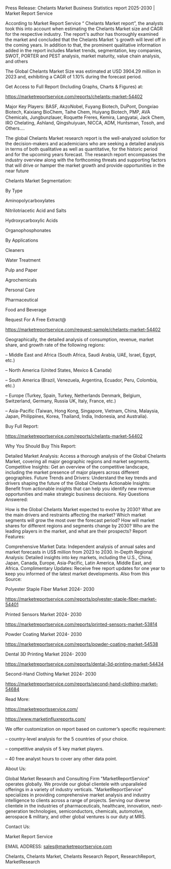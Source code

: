 Press Release: Chelants Market Business Statistics report 2025-2030 | Market Report Service

According to Market Report Service “ Chelants Market report”, the analysts took this into account when estimating the Chelants Market size and CAGR for the respective industry. The report's author has thoroughly examined the market and concluded that the Chelants Market 's growth will level off in the coming years. In addition to that, the prominent qualitative information added in the report includes Market trends, segmentation, key companies, SWOT, PORTER and PEST analysis, market maturity, value chain analysis, and others

The Global Chelants Market Size was estimated at USD 3904.29 million in 2023 and, exhibiting a CAGR of 1.10% during the forecast period.

Get Access to Full Report (Including Graphs, Charts & Figures) at:

https://marketreportservice.com/reports/chelants-market-54402

Major Key Players: BASF, AkzoNobel, Fuyang Biotech, DuPont, Dongxiao Biotech, Kaixiang BioChem, Taihe Chem, Huiyang Biotech, PMP, AVA Chemicals, Jungbunzlauer, Roquette Freres, Kemira, Langyatai, Jack Chem, IRO Chelating, Ashland, Qingshuiyuan, NICCA, ADM, Huntsman, Tosoh, and Others….

The global Chelants Market research report is the well-analyzed solution for the decision-makers and academicians who are seeking a detailed analysis in terms of both qualitative as well as quantitative, for the historic period and for the upcoming years forecast. The research report encompasses the industry overview along with the forthcoming threats and supporting factors that will drive or hamper the market growth and provide opportunities in the near future

Chelants Market Segmentation:

By Type

Aminopolycarboxylates

Nitrilotriacetic Acid and Salts

Hydroxycarboxylic Acids

Organophosphonates

By Applications

Cleaners

Water Treatment

Pulp and Paper

Agrochemicals

Personal Care

Pharmaceutical

Food and Beverage

Request For A Free Extract@

https://marketreportservice.com/request-sample/chelants-market-54402

Geographically, the detailed analysis of consumption, revenue, market share, and growth rate of the following regions:

– Middle East and Africa (South Africa, Saudi Arabia, UAE, Israel, Egypt, etc.)

– North America (United States, Mexico & Canada)

– South America (Brazil, Venezuela, Argentina, Ecuador, Peru, Colombia, etc.)

– Europe (Turkey, Spain, Turkey, Netherlands Denmark, Belgium, Switzerland, Germany, Russia UK, Italy, France, etc.)

– Asia-Pacific (Taiwan, Hong Kong, Singapore, Vietnam, China, Malaysia, Japan, Philippines, Korea, Thailand, India, Indonesia, and Australia).

Buy Full Report:

https://marketreportservice.com/reports/chelants-market-54402

Why You Should Buy This Report:

Detailed Market Analysis: Access a thorough analysis of the Global Chelants Market, covering all major geographic regions and market segments.
Competitive Insights: Get an overview of the competitive landscape, including the market presence of major players across different geographies.
Future Trends and Drivers: Understand the key trends and drivers shaping the future of the Global Chelants
Actionable Insights: Benefit from actionable insights that can help you identify new revenue opportunities and make strategic business decisions.
Key Questions Answered:

How is the Global Chelants Market expected to evolve by 2030?
What are the main drivers and restraints affecting the market?
Which market segments will grow the most over the forecast period?
How will market shares for different regions and segments change by 2030?
Who are the leading players in the market, and what are their prospects?
Report Features:

Comprehensive Market Data: Independent analysis of annual sales and market forecasts in US$ million from 2023 to 2030.
In-Depth Regional Analysis: Detailed insights into key markets, including the U.S., China, Japan, Canada, Europe, Asia-Pacific, Latin America, Middle East, and Africa.
Complimentary Updates: Receive free report updates for one year to keep you informed of the latest market developments.
Also from this Source:

Polyester Staple Fiber Market 2024- 2030

https://marketreportservice.com/reports/polyester-staple-fiber-market-54401

Printed Sensors Market 2024- 2030

https://marketreportservice.com/reports/printed-sensors-market-53814

Powder Coating Market 2024- 2030

https://marketreportservice.com/reports/powder-coating-market-54538

Dental 3D Printing Market 2024- 2030

https://marketreportservice.com/reports/dental-3d-printing-market-54434

Second-Hand Clothing Market 2024- 2030

https://marketreportservice.com/reports/second-hand-clothing-market-54684

Read More:

https://marketreportsservice.com/

https://www.marketinfluxreports.com/

We offer customization on report based on customer’s specific requirement:

– country-level analysis for the 5 countries of your choice.

– competitive analysis of 5 key market players.

– 40 free analyst hours to cover any other data point.

About Us:

Global Market Research and Consulting Firm "MarketReportService" operates globally. We provide our global clientele with unparalleled offerings in a variety of industry verticals. "MarketReportService" specializes in providing comprehensive market analysis and industry intelligence to clients across a range of projects. Serving our diverse clientele in the industries of pharmaceuticals, healthcare, innovation, next-generation technologies, semiconductors, chemicals, automotive, aerospace & military, and other global ventures is our duty at MRS.

Contact Us:

Market Report Service

 

EMAIL ADDRESS: sales@marketreportservice.com

Chelants, Chelants Market, Chelants Research Report, ResearchReport, MarketResearch
